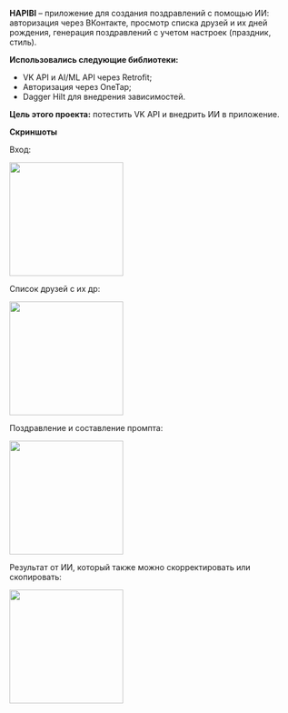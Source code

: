 **HAPIBI** – приложение для создания поздравлений с помощью ИИ: авторизация через ВКонтакте, просмотр списка друзей и их дней рождения, генерация поздравлений с учетом настроек (праздник, стиль).

**Использовались следующие библиотеки:**

* VK API и AI/ML API через Retrofit;
* Авторизация через OneTap;
* Dagger Hilt для внедрения зависимостей.

**Цель этого проекта:** потестить VK API и внедрить ИИ в приложение.

**Скриншоты**

Вход:

<img src="https://github.com/user-attachments/assets/726a2075-25be-46f8-9083-553848ed5f33" width="200" />

Список друзей с их др:

<img src="https://github.com/user-attachments/assets/2c2d1608-9db6-4efe-9bc3-12a311a62a4b" width="200" />

Поздравление и составление промпта:

<img src="https://github.com/user-attachments/assets/878aa486-d1b7-4e4e-b688-638c2560a051" width="200" />

Результат от ИИ, который также можно скорректировать или скопировать:

<img src="https://github.com/user-attachments/assets/f00a7408-a560-49d7-af18-8589f6754e8a" width="200" />
